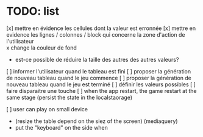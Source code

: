 # TODO: list

[x] mettre en évidence les cellules dont la valeur est erronnée
[x] mettre en evidence les lignes / colonnes / block qui concerne la zone d'action de l'utilisateur  
  x  change la couleur de fond
  - est-ce possible de réduire la taille des autres des autres valeurs?

[ ] informer l'utilisateur quand le tableau est fini
[ ] proposer la génération de nouveau tableau quand le jeu commence
[ ] proposer la génération de nouveau tableau quand le jeu est terminé
[ ] définir les valeurs possibles
[ ] faire disparaitre une touche 
[ ] when the app restart, the game restart at the same stage (persist the state in the localstaorage)  

[ ] user can play on small device
* (resize the table depend on the siez of the screen)
(mediaquery)
* put the "keyboard" on the side when 

